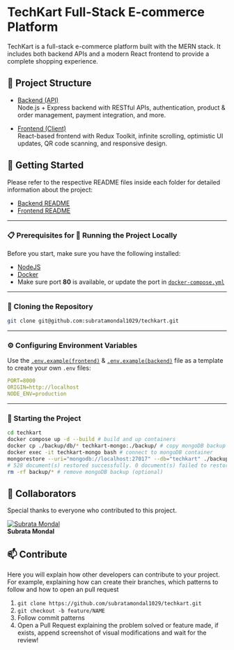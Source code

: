 # TechKart Full-Stack E-commerce Platform

TechKart is a full-stack e-commerce platform built with the MERN stack. It includes both backend APIs and a modern React frontend to provide a complete shopping experience.

## 📂 Project Structure

- [Backend (API)](./backend)  
  Node.js + Express backend with RESTful APIs, authentication, product & order management, payment integration, and more.

- [Frontend (Client)](./frontend)  
  React-based frontend with Redux Toolkit, infinite scrolling, optimistic UI updates, QR code scanning, and responsive design.

## 🚀 Getting Started

Please refer to the respective README files inside each folder for detailed information about the project:

- [Backend README](./backend/README.md)
- [Frontend README](./frontend/README.md)

---

### 📋 Prerequisites for 🚀 Running the Project Locally

Before you start, make sure you have the following installed:

- [NodeJS](https://nodejs.org/)
- [Docker](https://www.docker.com/)
- Make sure port **80** is available, or update the port in [`docker-compose.yml`](./docker-compose.yml)

---

### 🔄 Cloning the Repository

```bash
git clone git@github.com:subratamondal1029/techkart.git
```

---

### ⚙️ Configuring Environment Variables

Use the [`.env.example(frontend)`](./frontend/.env.example) & [`.env.example(backend)`](./backend/.env.example) file as a template to create your own `.env` files:

```yaml
PORT=8000
ORIGIN=http://localhost
NODE_ENV=production
```

---

### 🏁 Starting the Project

```bash
cd techkart
docker compose up -d --build # build and up containers
docker cp ./backup/db/* techkart-mongo:./backup/ # copy mongoDB backup
docker exec -it techkart-mongo bash # connect to mongoDB container
mongorestore --uri="mongodb://localhost:27017" --db="techkart" ./backup/ # restore mongoDB backup
# 528 document(s) restored successfully. 0 document(s) failed to restore.
rm -rf backup/* # remove mongoDB backup (optional)
```

## 🤝 Collaborators

Special thanks to everyone who contributed to this project.

[![Subrata Mondal](https://avatars.githubusercontent.com/u/164600228?v=4&s=100)](https://github.com/subratamondal1029)  
 **Subrata Mondal**

## 📫 Contribute

Here you will explain how other developers can contribute to your project. For example, explaining how can create their branches, which patterns to follow and how to open an pull request

1. `git clone https://github.com/subratamondal1029/techkart.git`
2. `git checkout -b feature/NAME`
3. Follow commit patterns
4. Open a Pull Request explaining the problem solved or feature made, if exists, append screenshot of visual modifications and wait for the review!
